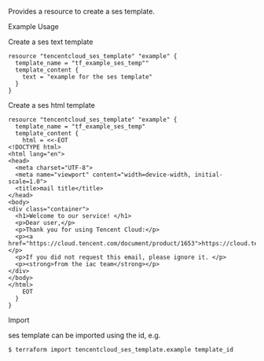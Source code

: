 Provides a resource to create a ses template.

Example Usage

Create a ses text template

```hcl
resource "tencentcloud_ses_template" "example" {
  template_name = "tf_example_ses_temp""
  template_content {
    text = "example for the ses template"
  }
}

```

Create a ses html template

```hcl
resource "tencentcloud_ses_template" "example" {
  template_name = "tf_example_ses_temp"
  template_content {
    html = <<-EOT
<!DOCTYPE html>
<html lang="en">
<head>
  <meta charset="UTF-8">
  <meta name="viewport" content="width=device-width, initial-scale=1.0">
  <title>mail title</title>
</head>
<body>
<div class="container">
  <h1>Welcome to our service! </h1>
  <p>Dear user,</p>
  <p>Thank you for using Tencent Cloud:</p>
  <p><a href="https://cloud.tencent.com/document/product/1653">https://cloud.tencent.com/document/product/1653</a></p>
  <p>If you did not request this email, please ignore it. </p>
  <p><strong>from the iac team</strong></p>
</div>
</body>
</html>
    EOT
  }
}

```

Import

ses template can be imported using the id, e.g.
```
$ terraform import tencentcloud_ses_template.example template_id
```